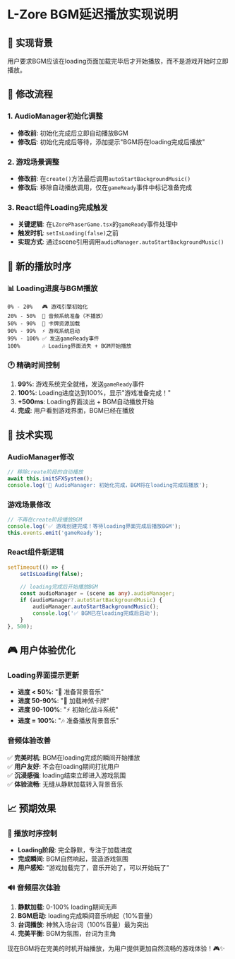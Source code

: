 # L-Zore BGM延迟播放实现说明

## 🎵 实现背景
用户要求BGM应该在loading页面加载完毕后才开始播放，而不是游戏开始时立即播放。

## 🔄 修改流程

### 1. **AudioManager初始化调整**
- **修改前**: 初始化完成后立即自动播放BGM
- **修改后**: 初始化完成后等待，添加提示"BGM将在loading完成后播放"

### 2. **游戏场景调整**
- **修改前**: 在`create()`方法最后调用`autoStartBackgroundMusic()`
- **修改后**: 移除自动播放调用，仅在`gameReady`事件中标记准备完成

### 3. **React组件Loading完成触发**
- **关键逻辑**: 在`LZorePhaserGame.tsx`的`gameReady`事件处理中
- **触发时机**: `setIsLoading(false)`之前
- **实现方式**: 通过scene引用调用`audioManager.autoStartBackgroundMusic()`

## 🎯 新的播放时序

### 📊 Loading进度与BGM播放
```
0% - 20%   🎮 游戏引擎初始化
20% - 50%  🎵 音频系统准备（不播放）
50% - 90%  🎨 卡牌资源加载
90% - 99%  ⚡ 游戏系统启动
99% - 100% ✅ 发送gameReady事件
100%       🎶 Loading界面消失 + BGM开始播放
```

### 🕐 精确时间控制
1. **99%**: 游戏系统完全就绪，发送`gameReady`事件
2. **100%**: Loading进度达到100%，显示"游戏准备完成！"
3. **+500ms**: Loading界面淡出 + BGM自动播放开始
4. **完成**: 用户看到游戏界面，BGM已经在播放

## 🔧 技术实现

### AudioManager修改
```typescript
// 移除create阶段的自动播放
await this.initSFXSystem();
console.log('🎵 AudioManager: 初始化完成，BGM将在loading完成后播放');
```

### 游戏场景修改  
```typescript
// 不再在create阶段播放BGM
console.log('✅ 游戏创建完成！等待loading界面完成后播放BGM');
this.events.emit('gameReady');
```

### React组件新逻辑
```typescript
setTimeout(() => {
    setIsLoading(false);
    
    // loading完成后开始播放BGM
    const audioManager = (scene as any).audioManager;
    if (audioManager?.autoStartBackgroundMusic) {
        audioManager.autoStartBackgroundMusic();
        console.log('✅ BGM已在loading完成后启动');
    }
}, 500);
```

## 🎮 用户体验优化

### Loading界面提示更新
- **进度 < 50%**: "🎵 准备背景音乐"
- **进度 50-90%**: "🎨 加载神煞卡牌" 
- **进度 90-100%**: "⚡ 初始化战斗系统"
- **进度 = 100%**: "🎶 准备播放背景音乐"

### 音频体验改善
✅ **完美时机**: BGM在loading完成的瞬间开始播放  
✅ **用户友好**: 不会在loading期间打扰用户  
✅ **沉浸感强**: loading结束立即进入游戏氛围  
✅ **体验流畅**: 无缝从静默加载转入背景音乐  

## 📈 预期效果

### 🎵 播放时序控制
- **Loading阶段**: 完全静默，专注于加载进度
- **完成瞬间**: BGM自然响起，营造游戏氛围
- **用户感知**: "游戏加载完了，音乐开始了，可以开始玩了"

### 🔊 音频层次体验
1. **静默加载**: 0-100% loading期间无声
2. **BGM启动**: loading完成瞬间音乐响起（10%音量）
3. **台词播放**: 神煞入场台词（100%音量）最为突出
4. **完美平衡**: BGM为氛围，台词为主角

现在BGM将在完美的时机开始播放，为用户提供更加自然流畅的游戏体验！🎮✨ 